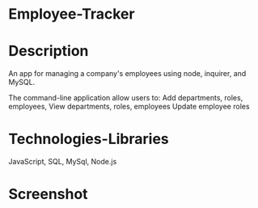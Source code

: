# Employee-Tracker

# Description
An app for managing a company's employees using node, inquirer, and MySQL.

The command-line application allow users to:
Add departments, roles, employees,
View departments, roles, employees
Update employee roles

# Technologies-Libraries
JavaScript, SQL, MySql, Node.js

# Screenshot


